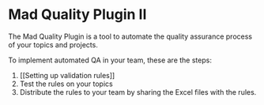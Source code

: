 # Mad Quality Plugin II
The Mad Quality Plugin is a tool to automate the quality assurance process of your topics and projects. 

To implement automated QA in your team, these are the steps: 

1. [[Setting up validation rules]]
2. Test the rules on your topics
3. Distribute the rules to your team by sharing the Excel files with the rules. 


